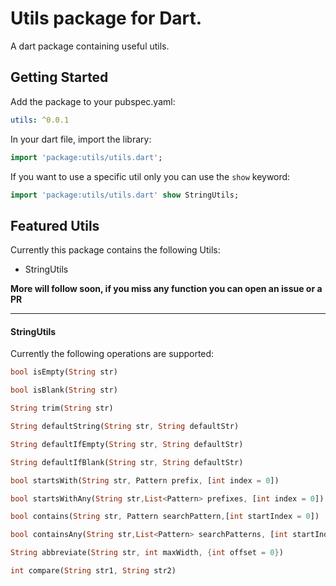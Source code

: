 # Utils package for Dart.

A dart package containing useful utils.

## Getting Started

 Add the package to your pubspec.yaml:

 ```yaml
 utils: ^0.0.1
 ```
 
 In your dart file, import the library:

 ```Dart
import 'package:utils/utils.dart';
 ```
 If you want to use a specific util only you can use the `show` keyword:

 ```Dart
import 'package:utils/utils.dart' show StringUtils;
 ```


## Featured Utils

Currently this package contains the following Utils: 

* StringUtils

**More will follow soon, if you miss any function you can open an issue or a PR**

---

#### StringUtils

Currently the following operations are supported: 

```dart
bool isEmpty(String str)

bool isBlank(String str)

String trim(String str)

String defaultString(String str, String defaultStr)

String defaultIfEmpty(String str, String defaultStr)

String defaultIfBlank(String str, String defaultStr)

bool startsWith(String str, Pattern prefix, [int index = 0])

bool startsWithAny(String str,List<Pattern> prefixes, [int index = 0])

bool contains(String str, Pattern searchPattern,[int startIndex = 0])

bool containsAny(String str,List<Pattern> searchPatterns, [int startIndex = 0])

String abbreviate(String str, int maxWidth, {int offset = 0})

int compare(String str1, String str2)
```